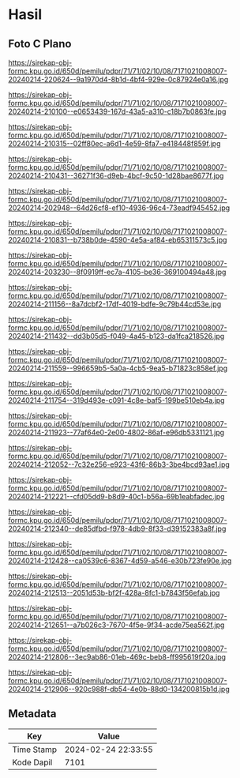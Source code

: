 # Hasil

## Foto C Plano

https://sirekap-obj-formc.kpu.go.id/650d/pemilu/pdpr/71/71/02/10/08/7171021008007-20240214-220624--9a1970d4-8b1d-4bf4-929e-0c87924e0a16.jpg

https://sirekap-obj-formc.kpu.go.id/650d/pemilu/pdpr/71/71/02/10/08/7171021008007-20240214-210100--e0653439-167d-43a5-a310-c18b7b0863fe.jpg

https://sirekap-obj-formc.kpu.go.id/650d/pemilu/pdpr/71/71/02/10/08/7171021008007-20240214-210315--02ff80ec-a6d1-4e59-8fa7-e418448f859f.jpg

https://sirekap-obj-formc.kpu.go.id/650d/pemilu/pdpr/71/71/02/10/08/7171021008007-20240214-210431--36271f36-d9eb-4bcf-9c50-1d28bae8677f.jpg

https://sirekap-obj-formc.kpu.go.id/650d/pemilu/pdpr/71/71/02/10/08/7171021008007-20240214-202948--64d26cf8-ef10-4936-96c4-73eadf945452.jpg

https://sirekap-obj-formc.kpu.go.id/650d/pemilu/pdpr/71/71/02/10/08/7171021008007-20240214-210831--b738b0de-4590-4e5a-af84-eb65311573c5.jpg

https://sirekap-obj-formc.kpu.go.id/650d/pemilu/pdpr/71/71/02/10/08/7171021008007-20240214-203230--8f0919ff-ec7a-4105-be36-369100494a48.jpg

https://sirekap-obj-formc.kpu.go.id/650d/pemilu/pdpr/71/71/02/10/08/7171021008007-20240214-211156--8a7dcbf2-17df-4019-bdfe-9c79b44cd53e.jpg

https://sirekap-obj-formc.kpu.go.id/650d/pemilu/pdpr/71/71/02/10/08/7171021008007-20240214-211432--dd3b05d5-f049-4a45-b123-da1fca218526.jpg

https://sirekap-obj-formc.kpu.go.id/650d/pemilu/pdpr/71/71/02/10/08/7171021008007-20240214-211559--996659b5-5a0a-4cb5-9ea5-b71823c858ef.jpg

https://sirekap-obj-formc.kpu.go.id/650d/pemilu/pdpr/71/71/02/10/08/7171021008007-20240214-211754--319d493e-c091-4c8e-baf5-199be510eb4a.jpg

https://sirekap-obj-formc.kpu.go.id/650d/pemilu/pdpr/71/71/02/10/08/7171021008007-20240214-211923--77af64e0-2e00-4802-86af-e96db5331121.jpg

https://sirekap-obj-formc.kpu.go.id/650d/pemilu/pdpr/71/71/02/10/08/7171021008007-20240214-212052--7c32e256-e923-43f6-86b3-3be4bcd93ae1.jpg

https://sirekap-obj-formc.kpu.go.id/650d/pemilu/pdpr/71/71/02/10/08/7171021008007-20240214-212221--cfd05dd9-b8d9-40c1-b56a-69b1eabfadec.jpg

https://sirekap-obj-formc.kpu.go.id/650d/pemilu/pdpr/71/71/02/10/08/7171021008007-20240214-212340--de85dfbd-f978-4db9-8f33-d39152383a8f.jpg

https://sirekap-obj-formc.kpu.go.id/650d/pemilu/pdpr/71/71/02/10/08/7171021008007-20240214-212428--ca0539c6-8367-4d59-a546-e30b723fe90e.jpg

https://sirekap-obj-formc.kpu.go.id/650d/pemilu/pdpr/71/71/02/10/08/7171021008007-20240214-212513--2051d53b-bf2f-428a-8fc1-b7843f56efab.jpg

https://sirekap-obj-formc.kpu.go.id/650d/pemilu/pdpr/71/71/02/10/08/7171021008007-20240214-212651--a7b026c3-7670-4f5e-9f34-acde75ea562f.jpg

https://sirekap-obj-formc.kpu.go.id/650d/pemilu/pdpr/71/71/02/10/08/7171021008007-20240214-212806--3ec9ab86-01eb-469c-beb8-ff995619f20a.jpg

https://sirekap-obj-formc.kpu.go.id/650d/pemilu/pdpr/71/71/02/10/08/7171021008007-20240214-212906--920c988f-db54-4e0b-88d0-134200815b1d.jpg


## Metadata

| Key        | Value               |
| ---------- | ------------------- |
| Time Stamp | 2024-02-24 22:33:55 |
| Kode Dapil | 7101                |



